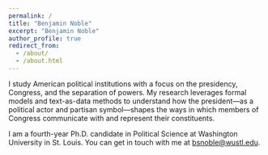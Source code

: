 ```yaml
---
permalink: /
title: "Benjamin Noble"
excerpt: "Benjamin Noble"
author_profile: true
redirect_from: 
  - /about/
  - /about.html
---
```


I study American political institutions with a focus on the presidency, Congress, and the separation of powers. My research leverages formal models and text-as-data methods to understand how the president—as a political actor and partisan symbol—shapes the ways in which members of Congress communicate with and represent their constituents. 

I am a fourth-year Ph.D. candidate in Political Science at Washington University in St. Louis. You can get in touch with me at [bsnoble@wustl.edu](mailto:bsnoble@wustl.edu).